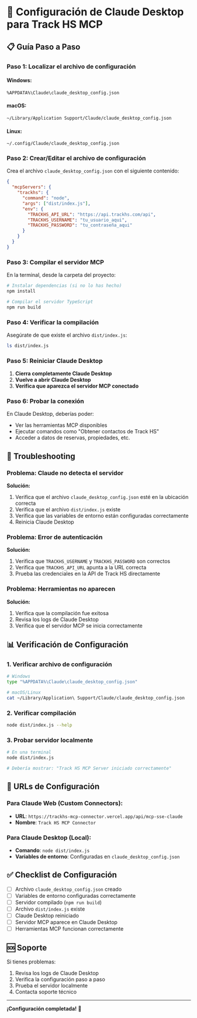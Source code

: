 # 🤖 Configuración de Claude Desktop para Track HS MCP

## 📋 **Guía Paso a Paso**

### **Paso 1: Localizar el archivo de configuración**

#### **Windows:**
```
%APPDATA%\Claude\claude_desktop_config.json
```

#### **macOS:**
```
~/Library/Application Support/Claude/claude_desktop_config.json
```

#### **Linux:**
```
~/.config/Claude/claude_desktop_config.json
```

### **Paso 2: Crear/Editar el archivo de configuración**

Crea el archivo `claude_desktop_config.json` con el siguiente contenido:

```json
{
  "mcpServers": {
    "trackhs": {
      "command": "node",
      "args": ["dist/index.js"],
      "env": {
        "TRACKHS_API_URL": "https://api.trackhs.com/api",
        "TRACKHS_USERNAME": "tu_usuario_aqui",
        "TRACKHS_PASSWORD": "tu_contraseña_aqui"
      }
    }
  }
}
```

### **Paso 3: Compilar el servidor MCP**

En la terminal, desde la carpeta del proyecto:

```bash
# Instalar dependencias (si no lo has hecho)
npm install

# Compilar el servidor TypeScript
npm run build
```

### **Paso 4: Verificar la compilación**

Asegúrate de que existe el archivo `dist/index.js`:

```bash
ls dist/index.js
```

### **Paso 5: Reiniciar Claude Desktop**

1. **Cierra completamente Claude Desktop**
2. **Vuelve a abrir Claude Desktop**
3. **Verifica que aparezca el servidor MCP conectado**

### **Paso 6: Probar la conexión**

En Claude Desktop, deberías poder:
- Ver las herramientas MCP disponibles
- Ejecutar comandos como "Obtener contactos de Track HS"
- Acceder a datos de reservas, propiedades, etc.

## 🔧 **Troubleshooting**

### **Problema: Claude no detecta el servidor**
**Solución:**
1. Verifica que el archivo `claude_desktop_config.json` esté en la ubicación correcta
2. Verifica que el archivo `dist/index.js` existe
3. Verifica que las variables de entorno están configuradas correctamente
4. Reinicia Claude Desktop

### **Problema: Error de autenticación**
**Solución:**
1. Verifica que `TRACKHS_USERNAME` y `TRACKHS_PASSWORD` son correctos
2. Verifica que `TRACKHS_API_URL` apunta a la URL correcta
3. Prueba las credenciales en la API de Track HS directamente

### **Problema: Herramientas no aparecen**
**Solución:**
1. Verifica que la compilación fue exitosa
2. Revisa los logs de Claude Desktop
3. Verifica que el servidor MCP se inicia correctamente

## 📊 **Verificación de Configuración**

### **1. Verificar archivo de configuración**
```bash
# Windows
type "%APPDATA%\Claude\claude_desktop_config.json"

# macOS/Linux
cat ~/Library/Application\ Support/Claude/claude_desktop_config.json
```

### **2. Verificar compilación**
```bash
node dist/index.js --help
```

### **3. Probar servidor localmente**
```bash
# En una terminal
node dist/index.js

# Debería mostrar: "Track HS MCP Server iniciado correctamente"
```

## 🎯 **URLs de Configuración**

### **Para Claude Web (Custom Connectors):**
- **URL**: `https://trackhs-mcp-connector.vercel.app/api/mcp-sse-claude`
- **Nombre**: `Track HS MCP Connector`

### **Para Claude Desktop (Local):**
- **Comando**: `node dist/index.js`
- **Variables de entorno**: Configuradas en `claude_desktop_config.json`

## ✅ **Checklist de Configuración**

- [ ] Archivo `claude_desktop_config.json` creado
- [ ] Variables de entorno configuradas correctamente
- [ ] Servidor compilado (`npm run build`)
- [ ] Archivo `dist/index.js` existe
- [ ] Claude Desktop reiniciado
- [ ] Servidor MCP aparece en Claude Desktop
- [ ] Herramientas MCP funcionan correctamente

## 🆘 **Soporte**

Si tienes problemas:
1. Revisa los logs de Claude Desktop
2. Verifica la configuración paso a paso
3. Prueba el servidor localmente
4. Contacta soporte técnico

---

**¡Configuración completada!** 🎉

